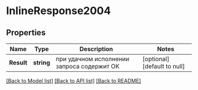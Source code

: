 # InlineResponse2004

## Properties
Name | Type | Description | Notes
------------ | ------------- | ------------- | -------------
**Result** | **string** | при удачном исполнении запроса содержит OK | [optional] [default to null]

[[Back to Model list]](../README.md#documentation-for-models) [[Back to API list]](../README.md#documentation-for-api-endpoints) [[Back to README]](../README.md)

